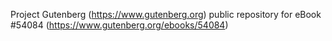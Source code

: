 Project Gutenberg (https://www.gutenberg.org) public repository for
eBook #54084 (https://www.gutenberg.org/ebooks/54084)
